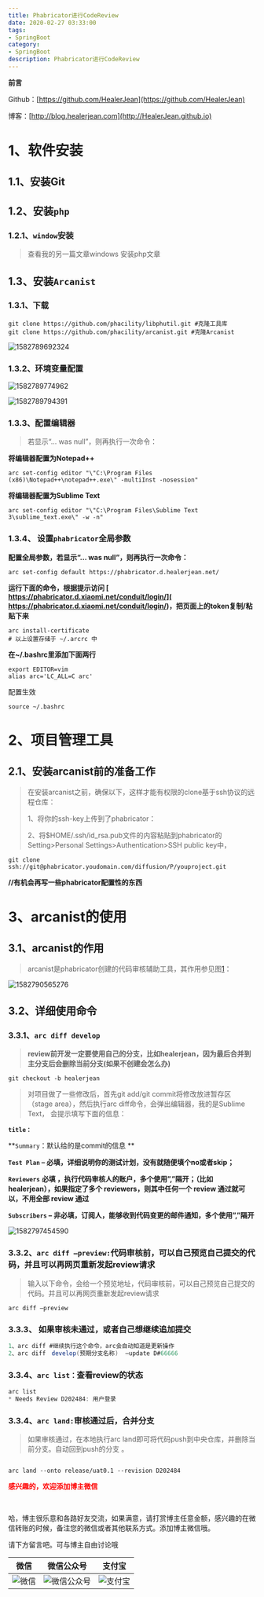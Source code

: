 ```yaml
---
title: Phabricator进行CodeReview
date: 2020-02-27 03:33:00
tags: 
- SpringBoot
category: 
- SpringBoot
description: Phabricator进行CodeReview
---
```




<!--
https://raw.githubusercontent.com/HealerJean/HealerJean.github.io/master/blogImages/ 
　　首行缩进
-->






**前言**     

 Github：[https://github.com/HealerJean](https://github.com/HealerJean)         

 博客：[http://blog.healerjean.com](http://HealerJean.github.io)    



# 1、软件安装

## 1.1、安装Git  



## 1.2、安装`php`

### 1.2.1、`window`安装 

> 查看我的另一篇文章windows 安装php文章 



## 1.3、安装`Arcanist`   



### 1.3.1、下载  

 

```shell
git clone https://github.com/phacility/libphutil.git #克隆工具库
git clone https://github.com/phacility/arcanist.git #克隆Arcanist
```





![1582789692324](https://raw.githubusercontent.com/HealerJean/HealerJean.github.io/master/blogImages/1582789692324.png)



### 1.3.2、环境变量配置  

![1582789774962](https://raw.githubusercontent.com/HealerJean/HealerJean.github.io/master/blogImages/1582789774962.png)



![1582789794391](https://raw.githubusercontent.com/HealerJean/HealerJean.github.io/master/blogImages/1582789794391.png)



### 1.3.3、配置编辑器    

> 若显示“... was null”，则再执行一次命令：

**将编辑器配置为Notepad++**

```shell
arc set-config editor "\"C:\Program Files (x86)\Notepad++\notepad++.exe\" -multiInst -nosession"
```

**将编辑器配置为Sublime Text**

```shell
arc set-config editor "\"C:\Program Files\Sublime Text 3\sublime_text.exe\" -w -n"
```



### 1.3.4、 设置`phabricator`全局参数  

**配置全局参数，若显示“... was null”，则再执行一次命令：**

```shel
arc set-config default https://phabricator.d.healerjean.net/
```



**运行下面的命令，根据提示访问 [ https://phabricator.d.xiaomi.net/conduit/login/]( https://phabricator.d.xiaomi.net/conduit/login/)，把页面上的token复制/粘贴下来**

```shell
arc install-certificate
# 以上设置存储于 ~/.arcrc 中
```



**在~/.bashrc里添加下面两行** 

```shell
export EDITOR=vim
alias arc='LC_ALL=C arc'

```



配置生效

```shell
source ~/.bashrc
```





# 2、项目管理工具  





## 2.1、安装arcanist前的准备工作

> 在安装arcanist之前，确保以下，这样才能有权限的clone基于ssh协议的远程仓库：
>
> 1、将你的ssh-key上传到了phabricator：    
>
> 2、将$HOME/.ssh/id_rsa.pub文件的内容粘贴到phabricator的Setting>Personal Settings>Authentication>SSH public key中，



```
git clone ssh://git@phabricator.youdomain.com/diffusion/P/youproject.git
```



**//有机会再写一些phabricator配置性的东西** 









# 3、arcanist的使用



## 3.1、arcanist的作用  

> arcanist是phabricator创建的代码审核辅助工具，其作用参见图[1](http://softlab.sdut.edu.cn/blog/subaochen/2016/09/arcanist的用法简介/#fig_arcanist___)：



![1582790565276](https://raw.githubusercontent.com/HealerJean/HealerJean.github.io/master/blogImages/1582790565276.png)

## 3.2、详细使用命令    

### 3.3.1、`arc diff develop`   

>   **review前开发一定要使用自己的分支，比如healerjean，因为最后合并到主分支后会删除当前分支(如果不创建会怎么办)**   

```
git checkout -b healerjean
```



> 对项目做了一些修改后，首先git add/git commit将修改放进暂存区（stage area），然后执行arc diff命令，会弹出编辑器，我的是Sublime Text，   会提示填写下面的信息：  



**`title：`**              

**`Summary`：默认给的是commit的信息 **     

**`Test Plan` – 必填，详细说明你的测试计划，没有就随便填个no或者skip；**       

**`Reviewers`**  **必填   ，执行代码审核人的账户，多个使用”,”隔开；（比如 healerjean），如果指定了多个 reviewers，则其中任何一个 review 通过就可以，不用全部 review 通过**

**`Subscribers` – 非必填，订阅人，能够收到代码变更的邮件通知，多个使用”,”隔开**      



![1582797454590](https://raw.githubusercontent.com/HealerJean/HealerJean.github.io/master/blogImages/1582797454590.png)





### 3.3.2、`arc diff –preview:`代码审核前，可以自己预览自己提交的代码，并且可以再网页重新发起review请求

> 输入以下命令，会给一个预览地址，代码审核前，可以自己预览自己提交的代码。并且可以再网页重新发起review请求



```shell
arc diff –preview
```



### 3.3.3、 如果审核未通过，或者自己想继续追加提交       

```java
1、arc diff #继续执行这个命令，arc会自动知道是更新操作
2、arc diff　develop(预期分支名称)  –update D#66666
```



### 3.3.4、`arc list：`查看review的状态 

```powershell
arc list
* Needs Review D202484: 用户登录
```



### 3.3.4、`arc land:`审核通过后，合并分支    

> 如果审核通过，在本地执行arc land即可将代码push到中央仓库，并删除当前分支。自动回到push的分支 。

```

arc land --onto release/uat0.1 --revision D202484
```


















  **<font  color="red">感兴趣的，欢迎添加博主微信 </font>**       

​    

哈，博主很乐意和各路好友交流，如果满意，请打赏博主任意金额，感兴趣的在微信转账的时候，备注您的微信或者其他联系方式。添加博主微信哦。    

请下方留言吧。可与博主自由讨论哦   



|微信 | 微信公众号|支付宝|
|:-------:|:-------:|:------:|
| ![微信](https://raw.githubusercontent.com/HealerJean/HealerJean.github.io/master/assets/img/tctip/weixin.jpg)|![微信公众号](https://raw.githubusercontent.com/HealerJean/HealerJean.github.io/master/assets/img/my/qrcode_for_gh_a23c07a2da9e_258.jpg)|![支付宝](https://raw.githubusercontent.com/HealerJean/HealerJean.github.io/master/assets/img/tctip/alpay.jpg) |



<link rel="stylesheet" href="https://unpkg.com/gitalk/dist/gitalk.css">

<script src="https://unpkg.com/gitalk@latest/dist/gitalk.min.js"></script> 
<div id="gitalk-container"></div>    
 <script type="text/javascript">
    var gitalk = new Gitalk({
		clientID: `1d164cd85549874d0e3a`,
		clientSecret: `527c3d223d1e6608953e835b547061037d140355`,
		repo: `HealerJean.github.io`,
		owner: 'HealerJean',
		admin: ['HealerJean'],
		id: 'AvkEwfGpsLcSoizd',
    });
    gitalk.render('gitalk-container');
</script> 

